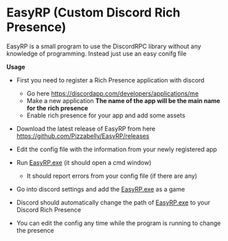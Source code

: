 # EasyRP (Custom Discord Rich Presence)

EasyRP is a small program to use the DiscordRPC library without any knowledge of programming.
Instead just use an easy conifg file

**Usage**
- First you need to register a Rich Presence application with discord
     - Go here https://discordapp.com/developers/applications/me
     - Make a new application **The name of the app will be the main name for the rich presence**
     - Enable rich presence for your app and add some assets
- Download the latest release of EasyRP from here https://github.com/Pizzabelly/EasyRP/releases
- Edit the config file with the information from your newly registered app
- Run [EasyRP.exe](https://github.com/Pizzabelly/EasyRP/releases) (it should open a cmd window)
    - It should report errors from your config file (if there are any)
- Go into discord settings and add the [EasyRP.exe](https://github.com/Pizzabelly/EasyRP/releases) as a game
- Discord should automatically change the path of [EasyRP.exe](https://github.com/Pizzabelly/EasyRP/releases) to your Discord Rich Presence

- You can edit the config any time while the program is running to change the presence

